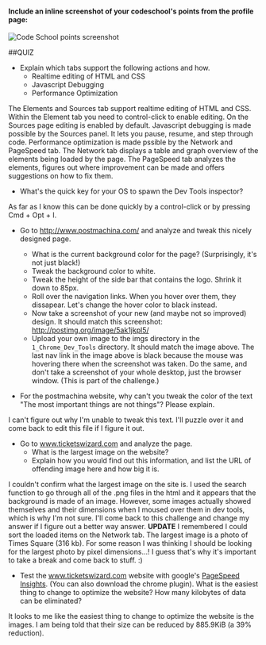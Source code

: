 #### Include an inline screenshot of your codeschool's points from the profile page:

![Code School points screenshot](/img/codeschoolpoints.png)

<!-- Modify the Markdown to include your answers. Don't delete the questions! -->

##QUIZ
* Explain which tabs support the following actions and how.
  * Realtime editing of HTML and CSS 
  * Javascript Debugging
  * Performance Optimization 

The Elements and Sources tab support realtime editing of HTML and CSS. Within the Element tab you need to control-click to enable editing. On the Sources page editing is enabled by default. Javascript debugging is made possible by the Sources panel. It lets you pause, resume, and step through code. Performance optimization is made pssible by the Network and PageSpeed tab. The Network tab displays a table and graph overview of the elements being loaded by the page. The PageSpeed tab analyzes the elements, figures out where improvement can be made and offers suggestions on how to fix them.

* What's the quick key for your OS to spawn the Dev Tools inspector?

As far as I know this can be done quickly by a control-click or by pressing Cmd + Opt + I.

* Go to http://www.postmachina.com/ and analyze and tweak this nicely designed page.
  * What is the current background color for the page?  (Surprisingly, it's not just black!)
  * Tweak the background color to white.
  * Tweak the height of the side bar that contains the logo.  Shrink it down to 85px.
  * Roll over the navigation links.  When you hover over them, they dissapear.  Let's change the hover color to black instead.
  * Now take a screenshot of your new (and maybe not so improved) design.  It should match this screenshot: http://postimg.org/image/5ak1jkpl5/
  * Upload your own image to the imgs directory in the `1_Chrome_Dev_Tools` directory.  It should match the image above. The last nav link in the image above is black because the mouse was hovering there when the screenshot was taken. Do the same, and don't take a screenshot of your whole desktop, just the browser window. (This is part of the challenge.)

* For the postmachina website, why can't you tweak the color of the text "The most important things are not things"?  Please explain.

I can't figure out why I'm unable to tweak this text. I'll puzzle over it and come back to edit this file if I figure it out.

* Go to www.ticketswizard.com and analyze the page.  
  * What is the largest image on the website? 
  * Explain how you would find out this information, and list the URL of offending image here and how big it is.

I couldn't confirm what the largest image on the site is. I used the search function to go through all of the .png files in the html and it appears that the background is made of an image. However, some images actually showed themselves and their dimensions when I moused over them in dev tools, which is why I'm not sure. I'll come back to this challenge and change my answer if I figure out a better way answer. **UPDATE** I remembered I could sort the loaded items on the Network tab. The largest image is a photo of Times Square (316 kb). For some reason I was thinking I should be looking for the largest photo by pixel dimensions...! I guess that's why it's important to take a break and come back to stuff. :)

* Test the www.ticketswizard.com website with google's [PageSpeed Insights](http://www.ticketswizard.com/).  (You can also download the chrome plugin).  What is the easiest thing to change to optimize the website?  How many kilobytes of data can be eliminated?

It looks to me like the easiest thing to change to optimize the website is the images. I am being told that their size can be reduced by 885.9KiB (a 39% reduction).



